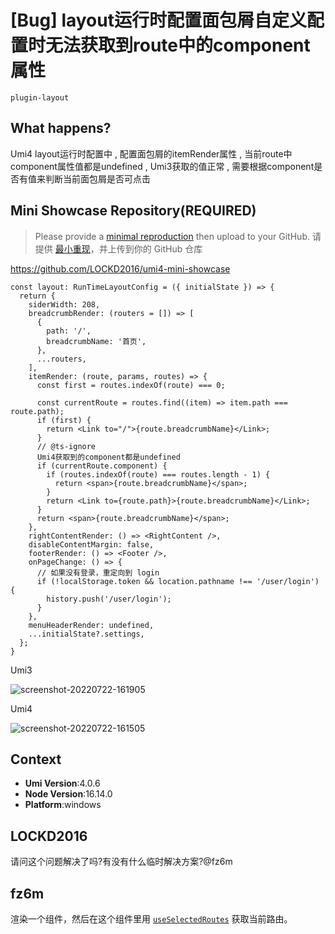 # [Bug] layout运行时配置面包屑自定义配置时无法获取到route中的component属性

`plugin-layout`

<!--
⚠️ ⚠️ ⚠️ 注意：讨论和提问请到讨论区（https://github.com/umijs/umi/discussions），否则会被直接关掉。 ⚠️ ⚠️ ⚠️
-->
<!--
感谢您向我们反馈问题，为了高效的解决问题，我们期望你能提供以下信息：
-->

## What happens?

Umi4 layout运行时配置中 , 配置面包屑的itemRender属性 , 当前route中component属性值都是undefined , Umi3获取的值正常 , 需要根据component是否有值来判断当前面包屑是否可点击

## Mini Showcase Repository(REQUIRED)

> Please provide a [minimal reproduction](https://stackoverflow.com/help/minimal-reproducible-example) then upload to your GitHub. 请提供 [最小重现](https://stackoverflow.com/help/minimal-reproducible-example)，并上传到你的 GitHub 仓库

https://github.com/LOCKD2016/umi4-mini-showcase

```
const layout: RunTimeLayoutConfig = ({ initialState }) => {
  return {
    siderWidth: 208,
    breadcrumbRender: (routers = []) => [
      {
        path: '/',
        breadcrumbName: '首页',
      },
      ...routers,
    ],
    itemRender: (route, params, routes) => {
      const first = routes.indexOf(route) === 0;

      const currentRoute = routes.find((item) => item.path === route.path);
      if (first) {
        return <Link to="/">{route.breadcrumbName}</Link>;
      }
      // @ts-ignore
      Umi4获取到的component都是undefined
      if (currentRoute.component) {
        if (routes.indexOf(route) === routes.length - 1) {
          return <span>{route.breadcrumbName}</span>;
        }
        return <Link to={route.path}>{route.breadcrumbName}</Link>;
      }
      return <span>{route.breadcrumbName}</span>;
    },
    rightContentRender: () => <RightContent />,
    disableContentMargin: false,
    footerRender: () => <Footer />,
    onPageChange: () => {
      // 如果没有登录，重定向到 login
      if (!localStorage.token && location.pathname !== '/user/login') {
        history.push('/user/login');
      }
    },
    menuHeaderRender: undefined,
    ...initialState?.settings,
  };
}
```

Umi3

![screenshot-20220722-161905](https://user-images.githubusercontent.com/19208775/180396454-b11e4cc9-5344-4158-8ce0-9a08e4a4b985.png)

Umi4

![screenshot-20220722-161505](https://user-images.githubusercontent.com/19208775/180396413-dd35fe69-d3c4-43b3-a3f6-aa040562d21d.png)

## Context

- **Umi Version**:4.0.6
- **Node Version**:16.14.0
- **Platform**:windows

## LOCKD2016

请问这个问题解决了吗?有没有什么临时解决方案?@fz6m

## fz6m

渲染一个组件，然后在这个组件里用 [`useSelectedRoutes`](https://umijs.org/docs/api/api#useselectedroutes) 获取当前路由。
